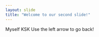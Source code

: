 ```yaml
---
layout: slide
title: "Welcome to our second slide!"
---
```

Myself KSK
Use the left arrow to go back!
